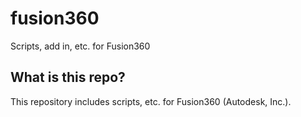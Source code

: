 # fusion360
Scripts, add in, etc. for Fusion360

## What is this repo?
This repository includes scripts, etc. for Fusion360 (Autodesk, Inc.).   
